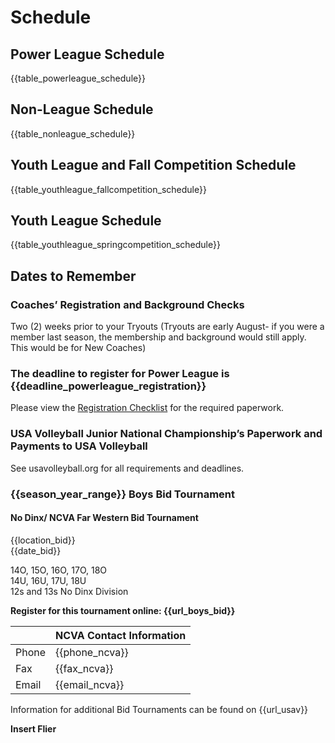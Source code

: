 # Schedule

## Power League Schedule
{{table_powerleague_schedule}}

## Non-League Schedule
{{table_nonleague_schedule}}

## Youth League and Fall Competition Schedule
{{table_youthleague_fallcompetition_schedule}}

## Youth League Schedule
{{table_youthleague_springcompetition_schedule}}
 

## Dates to Remember 

### Coaches’ Registration and Background Checks  
Two (2) weeks prior to your Tryouts (Tryouts are early August- if you were a member last season, the membership and background would still apply. This would be for New Coaches)  

### The deadline to register for Power League is {{deadline_powerleague_registration}} 
Please view the [Registration Checklist]('#registration-checklist) for the required paperwork.

### USA Volleyball Junior National Championship’s Paperwork and Payments to USA Volleyball  
See usavolleyball.org for all requirements and deadlines.

### {{season_year_range}} Boys Bid Tournament

<div class="--centered --infocallout --bgblue">

#### No Dinx/ NCVA Far Western Bid Tournament

{{location_bid}} <br>
{{date_bid}}

14O, 15O, 16O, 17O, 18O <br>
14U, 16U, 17U, 18U <br>
12s and 13s No Dinx Division 

**Register for this tournament online: {{url_boys_bid}}**

</div>

||NCVA Contact Information|
|---|---|
| Phone | {{phone_ncva}}|
| Fax | {{fax_ncva}}|
| Email | {{email_ncva}} |

<div class="--centered">

Information for additional Bid Tournaments can be found on {{url_usav}}

</div>

<div class="--needsediting --centered">

**Insert Flier**

</div>